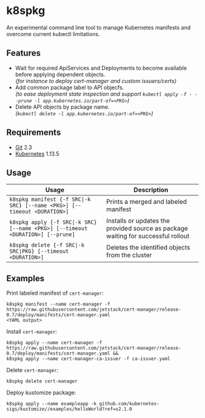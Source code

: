 # k8spkg

An experimental command line tool to manage Kubernetes manifests and
overcome current kubectl limitations.

## Features

- Wait for required ApiServices and Deployments to become available before applying dependent objects.  
  _(for instance to deploy cert-manager and custom issuers/certs)_
- Add common package label to API objecfs.  
  _(to ease deployment state inspection and support `kubectl apply -f - --prune -l app.kubernetes.io/part-of=<PKG>`)_
- Delete API objects by package name.  
  _(`kubectl delete -l app.kubernetes.io/part-of=<PKG>`)_

## Requirements

- [Git](https://git-scm.com/) 2.3
- [Kubernetes](https://github.com/kubernetes/kubernetes) 1.13.5

## Usage

| Usage | Description |
|-------|-------------|
| `k8spkg manifest {-f SRC\|-k SRC} [--name <PKG>] [--timeout <DURATION>]` | Prints a merged and labeled manifest |
| `k8spkg apply {-f SRC\|-k SRC} [--name <PKG>] [--timeout <DURATION>] [--prune]` | Installs or updates the provided source as package waiting for successful rollout |
| `k8spkg delete {-f SRC\|-k SRC\|PKG} [--timeout <DURATION>]` | Deletes the identified objects from the cluster |

## Examples

Print labeled manifest of `cert-manager`:
```
k8spkg manifest --name cert-manager -f https://raw.githubusercontent.com/jetstack/cert-manager/release-0.7/deploy/manifests/cert-manager.yaml
<YAML output>
```

Install `cert-manager`:
```
k8spkg apply --name cert-manager -f https://raw.githubusercontent.com/jetstack/cert-manager/release-0.7/deploy/manifests/cert-manager.yaml &&
k8spkg apply --name cert-manager-ca-issuer -f ca-issuer.yaml
```

Delete `cert-manager`:
```
k8spkg delete cert-manager
```

Deploy kustomize package:
```
k8spkg apply --name exampleapp -k github.com/kubernetes-sigs/kustomize//examples/helloWorld?ref=v2.1.0
```